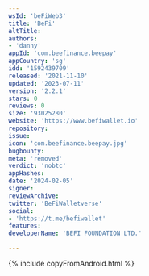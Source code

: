 ```yaml
---
wsId: 'beFiWeb3'
title: 'BeFi'
altTitle: 
authors:
- 'danny'
appId: 'com.beefinance.beepay'
appCountry: 'sg'
idd: '1592439709'
released: '2021-11-10'
updated: '2023-07-11'
version: '2.2.1'
stars: 0
reviews: 0
size: '93025280'
website: 'https://www.befiwallet.io'
repository: 
issue: 
icon: 'com.beefinance.beepay.jpg'
bugbounty: 
meta: 'removed'
verdict: 'nobtc'
appHashes: 
date: '2024-02-05'
signer: 
reviewArchive: 
twitter: 'BeFiWalletverse'
social:
- 'https://t.me/befiwallet'
features: 
developerName: 'BEFI FOUNDATION LTD.'

---
```


{% include copyFromAndroid.html %}